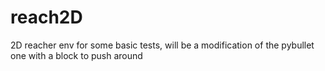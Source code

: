 # reach2D
2D reacher env for some basic tests, will be a modification of the pybullet one with a block to push around
